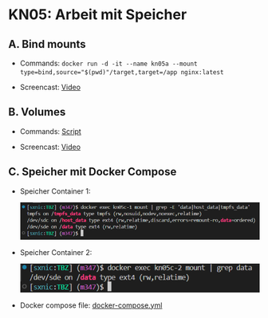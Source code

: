 # KN05: Arbeit mit Speicher

## A. Bind mounts

- Commands: `docker run -d -it --name kn05a --mount type=bind,source="$(pwd)"/target,target=/app nginx:latest`

- Screencast: [Video](../../x-res/05/a.mp4)

## B. Volumes

- Commands: [Script](./.docker/with-shared-volume.sh)

- Screencast: [Video](../../x-res/05/b.mp4)

## C. Speicher mit Docker Compose

- Speicher Container 1:

  ![Mount information of Container 1](../../x-res/05/nginx1.png)

- Speicher Container 2:

  ![Mount information of Container 2](../../x-res/05/nginx2.png)

- Docker compose file: [docker-compose.yml](./docker-compose.yml)
